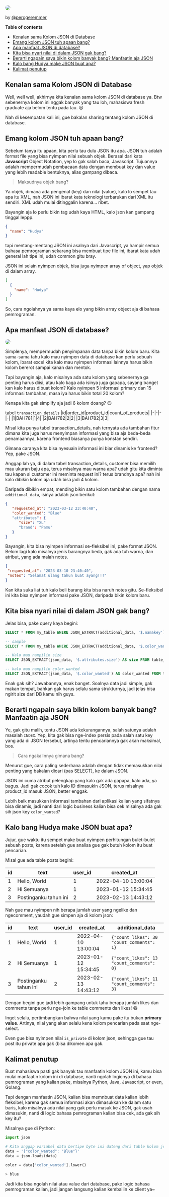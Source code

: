 <img src="assets/kenalan-sama-kolom-json/7613eca4-6263-45c6-8487-3ed8a7182e50.png" style="border-radius:10px;" />

<br/>

by [@perogeremmer](https://twitter.com/perogeremmer)

**Table of contents**

- [Kenalan sama Kolom JSON di Database](#kenalan-sama-kolom-json-di-database)
- [Emang kolom JSON tuh apaan bang?](#emang-kolom-json-tuh-apaan-bang)
- [Apa manfaat JSON di database?](#apa-manfaat-json-di-database)
- [Kita bisa nyari nilai di dalam JSON gak bang?](#kita-bisa-nyari-nilai-di-dalam-json-gak-bang)
- [Berarti ngapain saya bikin kolom banyak bang? Manfaatin aja JSON](#berarti-ngapain-saya-bikin-kolom-banyak-bang-manfaatin-aja-json)
- [Kalo bang Hudya make JSON buat apa?](#kalo-bang-hudya-make-json-buat-apa)
- [Kalimat penutup](#kalimat-penutup)

## Kenalan sama Kolom JSON di Database

Well, well well, akhirnya kita kenalan sama kolom JSON di database ya. Btw sebenernya kolom ini nggak banyak yang tau loh, mahasiswa fresh graduate aja belom tentu pada tau. 😆

Nah di kesempatan kali ini, gue bakalan sharing tentang kolom JSON di database.

## Emang kolom JSON tuh apaan bang?

Sebelum tanya itu apaan, kita perlu tau dulu JSON itu apa. JSON tuh adalah format file yang bisa nyimpan nilai sebuah objek. Berasal dari kata **Javascript** Object Notation, yep lo gak salah baca, Javascript. Tujuannya adalah mempermudah pembacaan data dengan membuat key dan value yang lebih readable bentuknya, alias gampang dibaca.

> Maksudnya objek bang?

Ya objek, dimana ada pengenal (key) dan nilai (value), kalo lo sempet tau apa itu XML, nah JSON ini ibarat kata teknologi terbarukan dari XML itu sendiri. XML udah mulai ditinggalin karena... ribet.

Bayangin aja lo perlu bikin tag udah kaya HTML, kalo json kan gampang tinggal leppp.

```JSON
{
  "name": "Hudya"
}
```

tapi mentang-mentang JSON ini asalnya dari Javascript, ya hampir semua bahasa pemrograman sekarang bisa membuat tipe file ini, ibarat kata udah general lah tipe ini, udah common gitu bray.

JSON ini selain nyimpen objek, bisa juga nyimpen array of object, yap objek di dalam array.

```JSON
[
  {
    "name": "Hudya"
  }
]
```

So, cara ngolahnya ya sama kaya elo yang bikin array object aja di bahasa pemrograman.

## Apa manfaat JSON di database?

<img src="assets/kenalan-sama-kolom-json/73761957-91d7-45a6-a9ce-a54f5aa48ccb.png" style="border-radius:10px;" />

Simplenya, mempermudah penyimpanan data tanpa bikin kolom baru. Kita sama-sama tahu kalo mau nyimpen data di database kan perlu sebuah kolom, ibarat excel kita kalo mau nyimpen informasi lainnya harus bikin kolom bererot sampai kanan dan mentok.

Tapi bayangin aja, kalo misalnya ada satu kolom yang sebenernya ga penting harus diisi, atau kalo kaga ada isinya juga gapapa, sayang banget kan kalo harus dibuat kolom? Kalo nyimpen 5 informasi primary dan 15 informasi tambahan, masa iya harus bikin total 20 kolom?

Kenapa kita gak simplify aja jadi 6 kolom doang? 😉

tabel `transaction_details`
|id|order_id|product_id|count_of_products|
|-|-|-|-|
|1|BAH781|1|4|
|2|BAH782|2|2|
|3|BAH782|3|3|

Misal kita punya tabel transaction_details, nah ternyata ada tambahan fitur dimana kita juga harus menyimpan informasi yang bisa aja beda-beda penamaannya, karena frontend biasanya punya konstan sendiri.

Gimana caranya kita bisa nyesuain informasi ini biar dinamis ke frontend? Yep, pake JSON.

Anggap lah ya, di dalam tabel transaction_details, customer bisa memilih mau ukuran baju apa, terus misalnya mau warna apa? udah gitu kita diminta tau kapan si customer ini meminta request ini? terus brandnya apa? nah ini kalo dibikin kolom aja udah bisa jadi 4 kolom.

Daripada dibikin empat, mending bikin satu kolom tambahan dengan nama `additional_data`, isinya adalah json berikut:

```json
{
   "requested_at": "2023-03-12 23:40:40", 
   "color_wanted": "Blue"
   "attributes": {
      "size": "XL"
      "brand": "Pamu"
   }
}
```

Bayangin, kita bisa nyimpen informasi se-fleksibel ini, pake format JSON. Belom lagi kalo misalnya jenis barangnya beda, gak ada tuh warna, dan atribut, yang ada malah notes.

```JSON
{
 "requested_at": "2023-03-10 23:40:40", 
 "notes": "Selamat ulang tahun buat ayang!!!"
}
```

Kan kita suka liat tuh kalo beli barang kita bisa naruh notes gitu. Se-fleksibel ini kita bisa nyimpen informasi pake JSON, daripada bikin kolom baru.

## Kita bisa nyari nilai di dalam JSON gak bang?

Jelas bisa, pake query kaya begini:

```SQL
SELECT * FROM my_table WHERE JSON_EXTRACT(additional_data, '$.namakey') = 'pencarian';

-- sample
SELECT * FROM my_table WHERE JSON_EXTRACT(additional_data, '$.color_wanted') = 'search_term';

-- Kalo mau nampilin size
SELECT JSON_EXTRACT(json_data, '$.attributes.size') AS size FROM table_name;

-- kalo mau nampilin color_wanted
SELECT JSON_EXTRACT(json_data, '$.color_wanted') AS color_wanted FROM table_name;
```

Enak gak sih? Jawabannya, enak banget. Soalnya data jadi simple, gak makan tempat, bahkan gak harus selalu sama strukturnya, jadi jelas bisa ngirit size dari DB kamu nih guys.

## Berarti ngapain saya bikin kolom banyak bang? Manfaatin aja JSON

Ye, gak gitu malih, tentu JSON ada kekurangannya, salah satunya adalah masalah `INDEX`. Yep, kita gak bisa nge-index persis pada salah satu key yang ada di JSON tersebut, artinya tentu pencariannya gak akan maksimal, bos.

> Cara ngakalinnya gimana bang?

Menurut gue, cara paling sederhana adalah dengan tidak memasukkan nilai penting yang bakalan dicari (pas SELECT), ke dalam JSON.

JSON ini cuma atribut pelengkap yang kalo gak ada gapapa, kalo ada, ya bagus. Jadi gak cocok tuh kalo ID dimasukin JSON, terus misalnya product_id masuk JSON, better enggak.

Lebih baik masukkan informasi tambahan dari aplikasi kalian yang sifatnya bisa dinamis, jadi nanti dari logic business kalian bisa cek misalnya ada gak sih json key `color_wanted`?

## Kalo bang Hudya make JSON buat apa?

Jujur, gue waktu itu sempet make buat nyimpen perhitungan bulet-bulet sebuah posts, karena setelah gue analisa gue gak butuh kolom itu buat pencarian.

Misal gue ada table posts begini:

|id|text|user_id|created_at|
|-|-|-|-|
|1|Hello, World|1|2022-04-10 13:00:04|
|2|Hi Semuanya|1|2023-01-12 15:34:45|
|3|Postinganku tahun ini|2|2023-02-13 14:43:12|

Nah gue mau nyimpen nih berapa jumlah user yang ngelike dan ngecomment, yaudah gue simpen aja di kolom json:

|id|text|user_id|created_at|additional_data|
|-|-|-|-|-|
|1|Hello, World|1|2022-04-10 13:00:04|`{"count_likes": 30 "count_comments": 1}`|
|2|Hi Semuanya|1|2023-01-12 15:34:45|`{"count_likes": 13 "count_comments": 0}`|
|3|Postinganku tahun ini|2|2023-02-13 14:43:12|`{"count_likes": 11 "count_comments": 3}`|

Dengan begini gue jadi lebih gampang untuk tahu berapa jumlah likes dan comments tanpa perlu nge-join ke table comments dan likes! 😄

Inget selalu, pertimbangkan bahwa nilai yang kamu pake itu bukan **primary value**. Artinya, nilai yang akan selalu kena kolom pencarian pada saat nge-select.

Even gue bisa nyimpen nilai `is_private` di kolom json, sehingga gue tau post itu private apa gak (bisa dikomen apa gak.

## Kalimat penutup

Buat mahasiswa pasti gak banyak tau manfaatin kolom JSON ini, kamu bisa mulai manfaatin kolom ini di database, nanti ngolah logicnya di bahasa pemrograman yang kalian pake, misalnya Python, Java, Javascript, or even, Golang.

Tapi dengan manfaatin JSON, kalian bisa memnbuat data kalian lebih fleksibel, karena gak semua informasi akan dimasukkan ke dalam satu baris, kalo misalnya ada nilai yang gak perlu masuk ke JSON, gak usah dimasukin, nanti di logic bahasa pemrograman kalian bisa cek, ada gak sih key itu?

Misalnya gue di Python:

```python
import json

# Kita anggap variabel data bertipe byte ini dateng dari table kolom json
data = '{"color_wanted": "Blue"}'
data = json.loads(data)

color = data['color_wanted'].lower()

> blue
```

Jadi kita bisa ngolah nilai atau value dari database, pake logic bahasa pemrograman kalian, jadi jangan langsung kalian kembaliin ke client ya~

